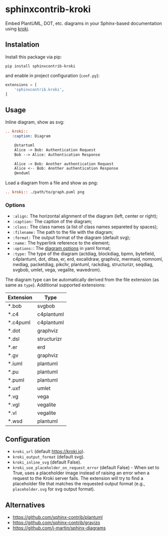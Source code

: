 sphinxcontrib-kroki
===================

Embed PlantUML, DOT, etc. diagrams in your Sphinx-based documentation using
[kroki](https://kroki.io/).

Instalation
-----------

Install this package via pip:

```shell script
pip install sphinxcontrib-kroki
```

and enable in project configuration (`conf.py`):

```python
extensions = [
    'sphinxcontrib.kroki',
]
```

Usage
-----

Inline diagram, show as svg:

```rest
.. kroki::
   :caption: Diagram

    @startuml
    Alice -> Bob: Authentication Request
    Bob --> Alice: Authentication Response

    Alice -> Bob: Another authentication Request
    Alice <-- Bob: Another authentication Response
    @enduml
```

Load a diagram from a file and show as png:

```rest
.. kroki:: ./path/to/graph.puml png
```

### Options

- `:align:` The horizontal alignment of the diagram (left, center or right);
- `:caption:` The caption of the diagram;
- `:class:` The class names (a list of class names separeted by spaces);
- `:filename:` The path to the file with the diagram;
- `:format:` The output format of the diagram (default svg);
- `:name:` The hyperlink reference to the element;
- `:options:`: The [diagram options](https://docs.kroki.io/kroki/setup/diagram-options/) in yaml format;
- `:type:` The type of the diagram (actdiag, blockdiag, bpmn, bytefield,
  c4plantuml, dot, ditaa, er, erd, excalidraw, graphviz, mermaid, nomnoml,
  nwdiag, packetdiag, pikchr, plantuml, rackdiag, structurizr, seqdiag,
  svgbob, umlet, vega, vegalite, wavedrom).

The diagram type can be automatically derived from the file extension (as same as `type`).
Additional supported extensions:

Extension  | Type
---------- | ----
*.bob      | svgbob
*.c4       | c4plantuml
*.c4puml   | c4plantuml
*.dot      | graphviz
*.dsl      | structurizr
*.er       | erd
*.gv       | graphviz
*.iuml     | plantuml
*.pu       | plantuml
*.puml     | plantuml
*.uxf      | umlet
*.vg       | vega
*.vgl      | vegalite
*.vl       | vegalite
*.wsd      | plantuml

Configuration
-------------

- `kroki_url` (default https://kroki.io).
- `kroki_output_format` (default svg).
- `kroki_inline_svg` (default False).
- `kroki_use_placeholder_on_request_error` (default False) - When set to True, uses a placeholder image instead of raising an error when a request to the Kroki server fails. The extension will try to find a placeholder file that matches the requested output format (e.g., `placeholder.svg` for svg output format).

Alternatives
------------

- https://github.com/sphinx-contrib/plantuml
- https://github.com/sphinx-contrib/gravizo
- https://github.com/j-martin/sphinx-diagrams
